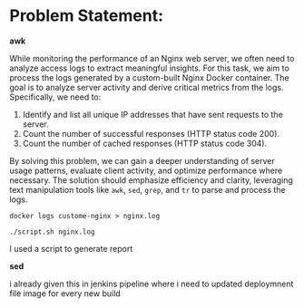 # Problem Statement:

**awk**

While monitoring the performance of an Nginx web server, we often need to analyze access logs to extract meaningful insights. For this task, we aim to process the logs generated by a custom-built Nginx Docker container. The goal is to analyze server activity and derive critical metrics from the logs. Specifically, we need to:


1. Identify and list all unique IP addresses that have sent requests to the server.
2. Count the number of successful responses (HTTP status code 200).
3. Count the number of cached responses (HTTP status code 304).

By solving this problem, we can gain a deeper understanding of server usage patterns, evaluate client activity, and optimize performance where necessary. The solution should emphasize efficiency and clarity, leveraging text manipulation tools like `awk`, `sed`, `grep`, and `tr` to parse and process the logs.


```
docker logs custome-nginx > nginx.log
```

```
./script.sh nginx.log
```

I used a script to generate report

**sed**

i already given this in jenkins pipeline where i need to updated deploymnent file image for every new build

